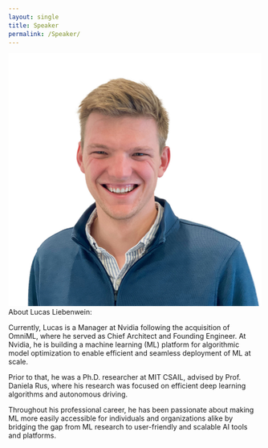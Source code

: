 ```yaml
---
layout: single
title: Speaker
permalink: /Speaker/
---
```

<div class="team-container">
  <div class="team-member">
    <img src="/assets/images/lucasphoto.jpg" alt="Lucas Liebenwein">
  </div>
About Lucas Liebenwein:

Currently, Lucas  is a Manager at Nvidia following the acquisition of OmniML, where he served as Chief Architect and Founding Engineer. At Nvidia, he is building a machine learning (ML) platform for algorithmic model optimization to enable efficient and seamless deployment of ML at scale.

Prior to that, he was a Ph.D. researcher at MIT CSAIL, advised by Prof. Daniela Rus, where his research was focused on efficient deep learning algorithms and autonomous driving.

Throughout his professional career, he has been passionate about making ML more easily accessible for individuals and organizations alike by bridging the gap from ML research to user-friendly and scalable AI tools and platforms.


